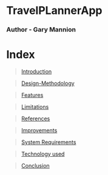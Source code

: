 # TravelPLannerApp

### Author - Gary Mannion

# Index

>[Introduction](https://github.com/Gazza1996/TravelPLannerApp/wiki/Introduction)

>[Design-Methodology](https://github.com/Gazza1996/TravelPLannerApp/wiki/Design-Methodolgy)  

>[Features](https://github.com/Gazza1996/TravelPLannerApp/wiki/Features)  

>[Limitations](https://github.com/Gazza1996/TravelPLannerApp/wiki/Limitations)  

>[References](https://github.com/Gazza1996/TravelPLannerApp/wiki/References)  

>[Improvements](https://github.com/Gazza1996/TravelPLannerApp/wiki/Improvements)  

>[System Requirements](https://github.com/Gazza1996/TravelPLannerApp/wiki/System-Requirements)  

>[Technology used](https://github.com/Gazza1996/TravelPLannerApp/wiki/Technology-used)  

>[Conclusion](https://github.com/Gazza1996/TravelPLannerApp/wiki/Conclusion)  
